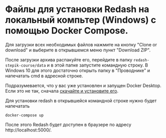 # Файлы для установки Redash на локальный компьтер (Windows) с помощью Docker Compose.

Для загрузки всех необходимых файлов нажмите на кнопку "Clone or download" и выберите в открывшемся меню пункт "Download ZIP".

После загрузки архива распакуйте его, перейдите в папку `redash-stepik-course/data` и в этой папке запустите командную строку. В Windows 10 для этого достаточно открыть папку в "Проводнике" и напечатать cmd в адресной строке.

Подразумевается, что у вас уже установлен и запущен Docker Desktop. Если это не так, сначала [скачайте и установите его](https://www.docker.com/products/docker-desktop).

Для установки redash в открывшейся командной строке нужно будет напечатать

```
docker-compose up
```

После этого Redash будет доступен в браузере по адресу http://localhost:5000/.
